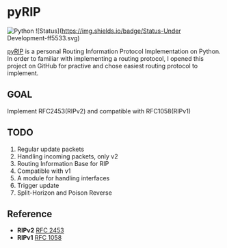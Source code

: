 # pyRIP
![Python](https://img.shields.io/badge/Python-3.5.1-blue.svg) ![Status](https://img.shields.io/badge/Status-Under Development-ff5533.svg)

[pyRIP](https://github.com/hankofficer/pyRIP) is a personal Routing Information Protocol Implementation on Python. In order to familiar with implementing a routing protocol, I opened this project on GitHub for practive and chose easiest routing protocol to implement.

## GOAL
Implement RFC2453(RIPv2) and compatible with RFC1058(RIPv1)

## TODO
1. Regular update packets
2. Handling incoming packets, only v2
3. Routing Information Base for RIP
4. Compatible with v1
5. A module for handling interfaces
6. Trigger update
7. Split-Horizon and Poison Reverse

## Reference
* **RIPv2** [RFC 2453](http://tools.ietf.org/html/rfc2453)
* **RIPv1** [RFC 1058](http://tools.ietf.org/html/rfc1058)